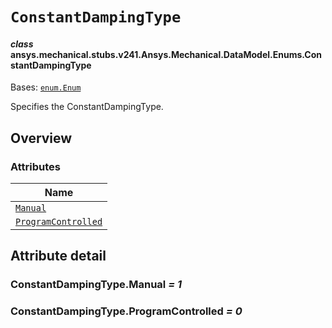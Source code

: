 <!-- vale off -->

<a id="constantdampingtype"></a>

# `ConstantDampingType`

<a id="ansys.mechanical.stubs.v241.Ansys.Mechanical.DataModel.Enums.ConstantDampingType"></a>

#### *class* ansys.mechanical.stubs.v241.Ansys.Mechanical.DataModel.Enums.ConstantDampingType

Bases: [`enum.Enum`](https://docs.python.org/3/library/enum.html#enum.Enum)

Specifies the ConstantDampingType.

<!-- !! processed by numpydoc !! -->

<a id="overview"></a>

## Overview

### Attributes

| Name |
| --------------------------------------------------------------- |
| [`Manual`](#ConstantDampingType.Manual) |
| [`ProgramControlled`](#ConstantDampingType.ProgramControlled) |

<a id="attribute-detail"></a>

## Attribute detail

<a id="ConstantDampingType.Manual"></a>

### ConstantDampingType.Manual *= 1*

<a id="ConstantDampingType.ProgramControlled"></a>

### ConstantDampingType.ProgramControlled *= 0*

<!-- vale on -->
